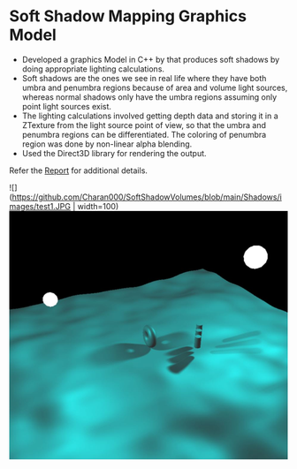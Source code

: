 # Soft Shadow Mapping Graphics Model

- Developed a graphics Model in C++ by that produces soft shadows by doing appropriate lighting calculations. 
- Soft shadows are the ones we see in real life where they have both umbra and penumbra regions because of area and volume light sources, whereas normal shadows only have the umbra regions assuming only point light sources exist. 
- The lighting calculations involved getting depth data and storing it in a ZTexture from the light source point of view, so that the umbra and penumbra regions can be differentiated. The coloring of penumbra region was done by non-linear alpha blending. 
- Used the Direct3D library for rendering the output.

Refer the [Report](https://github.com/Charan000/SoftShadowVolumes/blob/main/Soft%20Shadow%20Volumes.pdf) for additional details.

![](https://github.com/Charan000/SoftShadowVolumes/blob/main/Shadows/images/test1.JPG | width=100)
![alt text](https://github.com/Charan000/SoftShadowVolumes/blob/main/Shadows/images/test2.JPG?raw=true)
